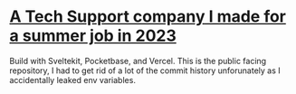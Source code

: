 # [A Tech Support company I made for a summer job in 2023](https://www.computerkidva.com)
Build with Sveltekit, Pocketbase, and Vercel.
This is the public facing repository, I had to get rid of a lot of the commit history unforunately as I accidentally leaked env variables.
